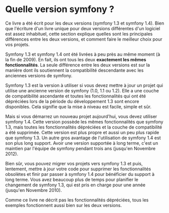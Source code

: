 Quelle version symfony ?
======================

Ce livre a été écrit pour les deux versions (symfony 1.3 et symfony 1.4). Bien que l'écriture
d'un livre unique pour deux versions différentes d'un logiciel est assez inhabituel, cette
section explique quelles sont les principales différences entre les deux versions, et
comment faire le meilleur choix pour vos projets.

Symfony 1.3 et symfony 1.4 ont été livrées à peu près au même
moment (à la fin de 2009). En fait, ils ont tous les deux
**exactement les mêmes fonctionnalités**. La seule différence entre les deux versions est sur la manière dont ils
soutiennent la compatibilité descendante avec les anciennes versions de symfony.

Symfony 1.3 est la version à utiliser si vous devez mettre à jour un
projet qui utilise une ancienne version de symfony (1.0, 1.1 ou 1.2). Elle a une
couche de compatibilité ascendante et toutes les fonctionnalités qui ont été dépréciées
lors de la période du développement 1.3 sont encore disponibles. Cela signifie que la mise à niveau
est facile, simple et sûr.

Mais si vous démarrez un nouveau projet aujourd'hui, vous devez utiliser symfony 1.4. Cette version
possède les mêmes fonctionnalités que symfony 1.3, mais toutes les fonctionnalités dépréciées et
la couche de compatibilité a été supprimée. Cette version est plus propre et aussi un peu plus
rapide que symfony 1.3. Un autre gros avantage de l'utilisation de symfony 1.4 est son
plus long support. Avoir une version supportée à long terme, c'est un maintien par l'équipe
de symfony pendant trois ans (jusqu'en Novembre
2012).

Bien sûr, vous pouvez migrer vos projets vers symfony 1.3 et puis, lentement, mettre à jour
votre code pour supprimer les fonctionnalités obsolètes et finir par passer à symfony 1.4
pour bénéficier du support à long terme. Vous avez beaucoup plus de temps pour planifier
le changement de symfony 1.3, qui est pris en charge pour une année (jusqu'en Novembre 2010).

Comme ce livre ne décrit pas les fonctionnalités dépréciées, tous les exemples fonctionnent aussi
bien sur les deux versions.